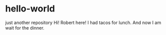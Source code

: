 # hello-world
just another repository
Hi! Robert here!
I had tacos for lunch.
And now I am wait for the dinner.

